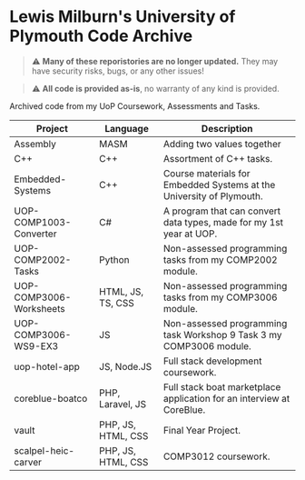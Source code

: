 # Lewis Milburn's University of Plymouth Code Archive
> :warning: **Many of these reporistories are no longer updated.** They may have security risks, bugs, or any other issues!

> :warning: **All code is provided as-is**, no warranty of any kind is provided.

Archived code from my UoP Coursework, Assessments and Tasks.

| Project                 | Language          | Description                                                          |
| ----------------------- | ----------------- | -------------------------------------------------------------------- |
| Assembly                | MASM              | Adding two values together                                           |
| C++                     | C++               | Assortment of C++ tasks.                                             |
| Embedded-Systems        | C++               | Course materials for Embedded Systems at the University of Plymouth. |
| UOP-COMP1003-Converter  | C#                | A program that can convert data types, made for my 1st year at UOP.  |
| UOP-COMP2002-Tasks      | Python            | Non-assessed programming tasks from my COMP2002 module.              |
| UOP-COMP3006-Worksheets | HTML, JS, TS, CSS | Non-assessed programming tasks from my COMP3006 module.              |
| UOP-COMP3006-WS9-EX3    | JS                | Non-assessed programming task Workshop 9 Task 3 my COMP3006 module.  |
| uop-hotel-app           | JS, Node.JS       | Full stack development coursework.                                   |
| coreblue-boatco         | PHP, Laravel, JS  | Full stack boat marketplace application for an interview at CoreBlue.|
| vault                   | PHP, JS, HTML, CSS| Final Year Project.                                                  |
| scalpel-heic-carver     | PHP, JS, HTML, CSS| COMP3012 coursework.                                                 |
